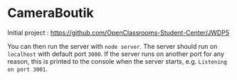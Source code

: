 # CameraBoutik

Initial project : https://github.com/OpenClassrooms-Student-Center/JWDP5

You can then run the server with `node server`. 
The server should run on `localhost` with default port `3000`. If the
server runs on another port for any reason, this is printed to the
console when the server starts, e.g. `Listening on port 3001`.
